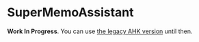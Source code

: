 # SuperMemoAssistant
**Work In Progress**. You can use [the legacy AHK version](https://github.com/supermemo/SuperMemoScripts) until then.
